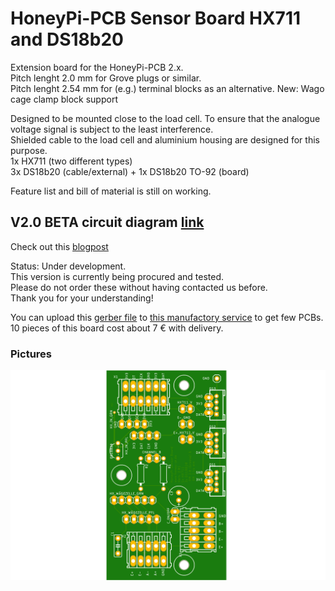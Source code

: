 # HoneyPi-PCB Sensor Board HX711 and DS18b20

Extension board for the HoneyPi-PCB 2.x.   
Pitch lenght 2.0 mm for Grove plugs or similar.  
Pitch lenght 2.54 mm for (e.g.) terminal blocks as an alternative. 
New: Wago cage clamp block support

Designed to be mounted close to the load cell. To ensure that the analogue voltage signal is subject to the least interference.  
Shielded cable to the load cell and aluminium housing are designed for this purpose.  
1x HX711 (two different types)  
3x DS18b20 (cable/external) + 1x DS18b20 TO-92 (board)  

Feature list and bill of material is still on working. 

## V2.0 BETA circuit diagram [link](./HoneyPI_Platine_2.01_Sensor_Plan.pdf)  
Check out this [blogpost](https://www.honey-pi.de/)  

Status: Under development.  
This version is currently being procured and tested.  
Please do not order these without having contacted us before.  
Thank you for your understanding!   

You can upload this [gerber file](./Sensor_Board_2.01_HX711_DS18b2_2020-12-19.zip) to [this manufactory service](https://jlcpcb.com/quote) to get few PCBs. 10 pieces of this board cost about 7 € with delivery.  

### Pictures
![Board render picture](./Pictures/Sensor_Board_2.01_HX711_DS18b2.png)  


